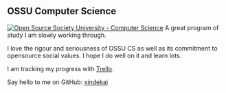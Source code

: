 
## OSSU Computer Science
[![Open Source Society University - Computer Science](https://img.shields.io/badge/OSSU-computer--science-blue.svg)](https://github.com/ossu/computer-science)
A great program of study I am slowly working through.

I love the rigour and seriousness of OSSU CS as well as its commitment to opensource social values. I hope I do well on it and learn lots.

I am tracking my progress with [Trello](https://trello.com/b/YK4FeoPy/ossu-computer-science-curriculum).

Say hello to me on GitHub: [xindekai](https://github.com/xindekai)
